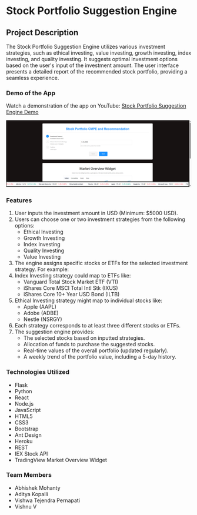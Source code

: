 # Stock Portfolio Suggestion Engine

## Project Description

The Stock Portfolio Suggestion Engine utilizes various investment strategies, such as ethical investing, value investing, growth investing, index investing, and quality investing. It suggests optimal investment options based on the user's input of the investment amount. The user interface presents a detailed report of the recommended stock portfolio, providing a seamless experience.

### Demo of the App

Watch a demonstration of the app on YouTube: [Stock Portfolio Suggestion Engine Demo](https://www.youtube.com/watch?v=iDp8JD8DF80)

![App Demo](https://github.com/KopalliAditya/Stock-Suggestion/raw/master/results-thumbnail.PNG)

### Features

1. User inputs the investment amount in USD (Minimum: $5000 USD).
2. Users can choose one or two investment strategies from the following options:
    - Ethical Investing
    - Growth Investing
    - Index Investing
    - Quality Investing
    - Value Investing
3. The engine assigns specific stocks or ETFs for the selected investment strategy. For example:
4. Index Investing strategy could map to ETFs like:
    - Vanguard Total Stock Market ETF (VTI)
    - iShares Core MSCI Total Intl Stk (IXUS)
    - iShares Core 10+ Year USD Bond (ILTB)
5. Ethical Investing strategy might map to individual stocks like:
    - Apple (AAPL)
    - Adobe (ADBE)
    - Nestle (NSRGY)
6. Each strategy corresponds to at least three different stocks or ETFs.
7. The suggestion engine provides:
    - The selected stocks based on inputted strategies.
    - Allocation of funds to purchase the suggested stocks.
    - Real-time values of the overall portfolio (updated regularly).
    - A weekly trend of the portfolio value, including a 5-day history.

### Technologies Utilized

- Flask
- Python
- React
- Node.js
- JavaScript
- HTML5
- CSS3
- Bootstrap
- Ant Design
- Heroku
- REST
- IEX Stock API
- TradingView Market Overview Widget

### Team Members

- Abhishek Mohanty
- Aditya Kopalli
- Vishwa Tejendra Pernapati
- Vishnu V

